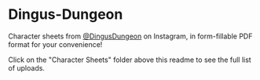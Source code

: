 # Dingus-Dungeon
Character sheets from [@DingusDungeon](https://www.instagram.com/DingusDungeon/) on Instagram, in form-fillable PDF format for your convenience!

Click on the "Character Sheets" folder above this readme to see the full list of uploads.
